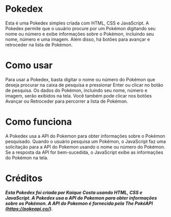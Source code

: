 
# Pokedex
Esta é uma Pokedex simples criada com HTML, CSS e JavaScript. A Pokedex permite que o usuário procure por um Pokémon digitando seu nome ou número e exibe informações sobre o Pokémon, incluindo seu nome, número e uma imagem. Além disso, há botões para avançar e retroceder na lista de Pokémon.

# Como usar
Para usar a Pokedex, basta digitar o nome ou número do Pokémon que deseja procurar na caixa de pesquisa e pressionar Enter ou clicar no botão de pesquisa. Os dados do Pokémon, incluindo seu nome, número e imagem, serão exibidos na tela. Você também pode clicar nos botões Avançar ou Retroceder para percorrer a lista de Pokémon.

# Como funciona
A Pokedex usa a API do Pokemon para obter informações sobre o Pokémon pesquisado. Quando o usuário pesquisa um Pokémon, o JavaScript faz uma solicitação para a API do Pokemon usando o nome ou número do Pokémon. Se a resposta da API for bem-sucedida, o JavaScript exibe as informações do Pokémon na tela.

# Créditos
***Esta Pokedex foi criada por Kaique Costa usando HTML, CSS e JavaScript. A Pokedex usa a API do Pokemon para obter informações sobre os Pokémon. A API do Pokemon é fornecida pela The PokéAPI (https://pokeapi.co/).***
